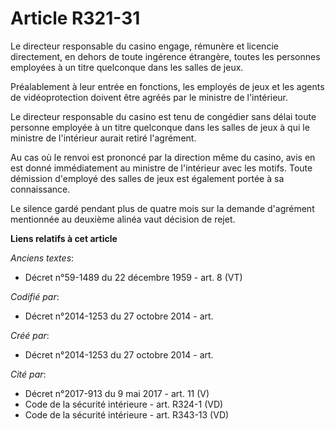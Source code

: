 # Article R321-31

Le directeur responsable du casino engage, rémunère et licencie directement, en dehors de toute ingérence étrangère, toutes
les personnes employées à un titre quelconque dans les salles de jeux.

Préalablement à leur entrée en fonctions, les employés de jeux et les agents de vidéoprotection doivent être agréés par le
ministre de l'intérieur.

Le directeur responsable du casino est tenu de congédier sans délai toute personne employée à un titre quelconque dans les
salles de jeux à qui le ministre de l'intérieur aurait retiré l'agrément.

Au cas où le renvoi est prononcé par la direction même du casino, avis en est donné immédiatement au ministre de l'intérieur
avec les motifs. Toute démission d'employé des salles de jeux est également portée à sa connaissance.

Le silence gardé pendant plus de quatre mois sur la demande d'agrément mentionnée au deuxième alinéa vaut décision de rejet.

**Liens relatifs à cet article**

_Anciens textes_:

  - Décret n°59-1489 du 22 décembre 1959 - art. 8 (VT)

_Codifié par_:

  - Décret n°2014-1253 du 27 octobre 2014 - art.

_Créé par_:

  - Décret n°2014-1253 du 27 octobre 2014 - art.

_Cité par_:

  - Décret n°2017-913 du 9 mai 2017 - art. 11 (V)
  - Code de la sécurité intérieure - art. R324-1 (VD)
  - Code de la sécurité intérieure - art. R343-13 (VD)

